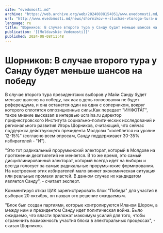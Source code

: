 ```yaml
---
site: "evedomosti.md"
archive: "https://web.archive.org/web/20240808154051/www.evedomosti.md/news/shornikov-v-sluchae-vtorogo-tura-u-sandu-budet-menshe-shanso"
url: "http://www.evedomosti.md/news/shornikov-v-sluchae-vtorogo-tura-u-sandu-budet-menshe-shanso"
language: ru
title: "Шорников: В случае второго тура у Санду будет меньше шансов на победу"
publication: '[[Moldavskie Vedomosti]]'
published: 2024-08-08T11:48
---
```


# Шорников: В случае второго тура у Санду будет меньше шансов на победу

В случае второго тура президентских выборов у Майи Санду будет меньше шансов на победу, так как в день голосования не будет референдума, и она останется один на один с соперником, вокруг которого сплотятся оппозиционные силы.Как передает "ИНФОТАГ", такое мнение высказал в интервью ucraina.ru директор приднестровского Института социально-политических исследований и регионального развития Игорь Шорников, считающий, что сейчас поддержка действующего президента Молдовы "колеблется на уровне 12-15%" (согласно всем опросам, Санду поддерживает 30-35% избирателей - "И").

"Это тот радикальный прорумынский электорат, который в Молдове на протяжении десятилетий не меняется. В то же время, это самый дисциплинированный электорат, который всегда идет на выборы и всегда голосует за самые радикальные прорумынские формирования. На настроение этих избирателей мало влияет экономическая ситуация или реальные промахи властей. В данном случае их кандидатом является Санду", - считает эксперт.

Комментируя отказ ЦИК зарегистрировать блок "Победа" для участия в выборах 20 октября, он назвал это решение ожидаемым.

"Блок был создан партиями, которые контролируются Иланом Шором, а между ним и президентом Санду идет политическая война. Было ожидаемо, что власти приложат максимум усилий для того, чтобы ограничить возможность участия блока в электоральных процессах", - сказал Шорников.
